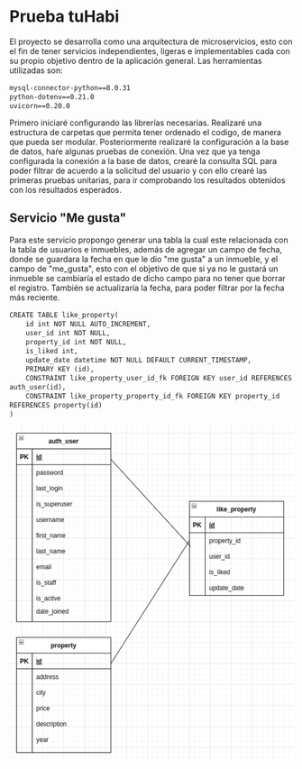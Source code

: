 # Prueba tuHabi 
El proyecto se desarrolla como una arquitectura de microservicios, esto con el fin de tener servicios independientes, ligeras e implementables cada con su propio objetivo dentro de la aplicación general.
Las herramientas utilizadas son:
```
mysql-connector-python==8.0.31
python-dotenv==0.21.0
uvicorn==0.20.0
```

Primero iniciaré configurando las librerías necesarias. Realizaré una estructura de carpetas que permita tener ordenado el codigo, de manera que pueda ser modular.
Posteriormente realizaré la configuración a la base de datos, haŕe algunas pruebas de conexión.
Una vez que ya tenga configurada la conexión a la base de datos, crearé la consulta SQL para poder filtrar de acuerdo a la solicitud del usuario y con ello crearé las primeras pruebas unitarias, para ir comprobando los resultados obtenidos con los resultados esperados.

## Servicio "Me gusta"
Para este servicio propongo generar una tabla la cual este relacionada con la tabla de usuarios e inmuebles, además de agregar un campo de fecha, donde se guardara la fecha en que le dio "me gusta" a un inmueble, y el campo de "me_gusta", esto con el objetivo de que si ya no le gustará un inmueble se cambiaría el estado de dicho campo para no tener que borrar el registro. También se actualizaría la fecha, para poder filtrar por la fecha más reciente.

```
CREATE TABLE like_property(
    id int NOT NULL AUTO_INCREMENT,
    user_id int NOT NULL,
    property_id int NOT NULL,
    is_liked int,
    update_date datetime NOT NULL DEFAULT CURRENT_TIMESTAMP,
    PRIMARY KEY (id),
    CONSTRAINT like_property_user_id_fk FOREIGN KEY user_id REFERENCES auth_user(id),
    CONSTRAINT like_property_property_id_fk FOREIGN KEY property_id REFERENCES property(id)
)

```

![propuesta base de datos "me gusta"](proposal.png)

